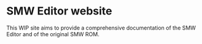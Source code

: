 # SMW Editor website

This WIP site aims to provide a comprehensive documentation of the SMW Editor and of the original SMW ROM.
